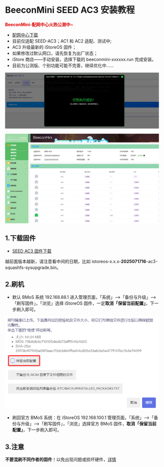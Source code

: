 # BeeconMini SEED AC3 安装教程

**<font color="#dd0000">BeeconMini-配网中心火热公测中~</font><br />**
* [配网中心下载](https://fw.koolcenter.com/binary/BeeconMini-Soft/)
* 目前仅适配 SEED-AC3；AC1 和 AC2 适配、测试中;
* AC3 升级最新的 iStoreOS 固件；
* 如果修改过默认网口，请先恢复为出厂状态；
* iStore 商店——手动安装，选择下载的 beeconmini-xxxxxx.run 完成安装。
* 目前为公测版、个别功能可能不完善，继续优化中......

![install.png](./install/seed/seed1.png)

![install.png](./install/seed/seed2.png)


## 1.下载固件

* [SEED AC3 固件下载](https://site.istoreos.com/firmware/download?devicename=seed-ac3&firmware=iStoreOS)

越前面版本越新，请注意看中间的日期，比如 istoreos-x.x.x-**2025071716**-ac3-squashfs-sysupgrade.bin。

## 2.刷机
* 默认 BMoS 系统 192.168.88.1 进入管理页面，「系统」—>「备份与升级」—>「刷写固件」，「浏览」选择 iStoreOS 固件，一定**取消「保留当前配置」**，下一步刷入即可。

![install.png](./install/seed/seed.png)

* 刷回官方 BMoS 系统：在 iStoreOS 192.168.100.1 管理页面，「系统」—>「备份与升级」—>「刷写固件」，「浏览」选择官方 BMoS 固件，**取消「保留当前配置」**，下一步刷入即可。

## 3.注意
**不要混刷不同作者的固件**！以免出现问题或损坏硬件，[详情](https://github.com/istoreos/istoreos/issues/1012)
